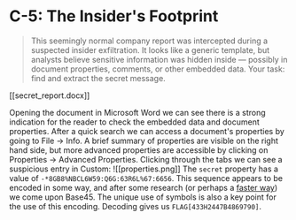 # C-5: The Insider's Footprint
> This seemingly normal company report was intercepted during a suspected insider exfiltration. It looks like a generic template, but analysts believe sensitive information was hidden inside — possibly in document properties, comments, or other embedded data. Your task: find and extract the secret message.

[[secret_report.docx]]

Opening the document in Microsoft Word we can see there is a strong indication for the reader to check the embedded data and document properties. After a quick search we can access a document's properties by going to File -> Info. A brief summary of properties are visible on the right hand side, but more advanced properties are accessible by clicking on Properties -> Advanced Properties.
Clicking through the tabs we can see a suspicious entry in Custom:
![[properties.png]]
The `secret` property has a value of `-*8GB8%NBCL6W59:Q6G:63R6L%67:6656`.
This sequence appears to be encoded in some way, and after some research (or perhaps a [faster way](https://www.dcode.fr/cipher-identifier)) we come upon Base45. The unique use of symbols is also a key point for the use of this encoding. Decoding gives us `FLAG[433H2447B4869790]`.